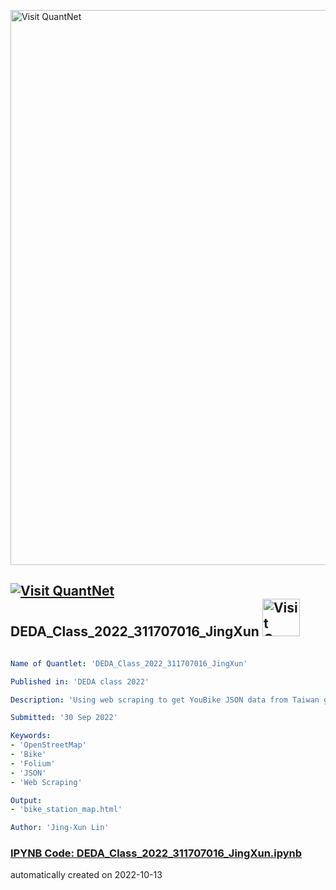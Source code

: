 [<img src="https://github.com/QuantLet/Styleguide-and-FAQ/blob/master/pictures/banner.png" width="888" alt="Visit QuantNet">](http://quantlet.de/)

## [<img src="https://github.com/QuantLet/Styleguide-and-FAQ/blob/master/pictures/qloqo.png" alt="Visit QuantNet">](http://quantlet.de/) **DEDA_Class_2022_311707016_JingXun** [<img src="https://github.com/QuantLet/Styleguide-and-FAQ/blob/master/pictures/QN2.png" width="60" alt="Visit QuantNet 2.0">](http://quantlet.de/)

```yaml

Name of Quantlet: 'DEDA_Class_2022_311707016_JingXun'

Published in: 'DEDA class 2022'

Description: 'Using web scraping to get YouBike JSON data from Taiwan government open data platform, and make a interactive map.'

Submitted: '30 Sep 2022'

Keywords:
- 'OpenStreetMap'
- 'Bike'
- 'Folium'
- 'JSON'
- 'Web Scraping'

Output:
- 'bike_station_map.html'

Author: 'Jing-Xun Lin'

```

### [IPYNB Code: DEDA_Class_2022_311707016_JingXun.ipynb](DEDA_Class_2022_311707016_JingXun.ipynb)


automatically created on 2022-10-13